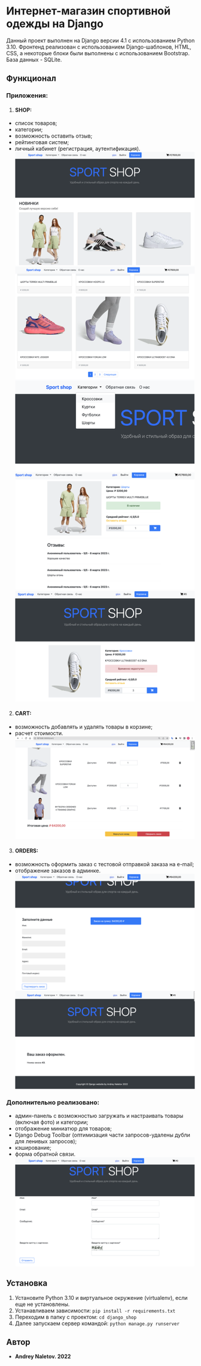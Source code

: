 # Интернет-магазин спортивной одежды на Django

Данный проект выполнен на Django версии 4.1 с использованием Python 3.10. Фронтенд реализован с использованием Django-шаблонов, HTML, CSS, а некоторые блоки были выполнены с использованием Bootstrap. База данных - SQLite.

## Функционал

### Приложения:

1) #### SHOP: 
- список товаров;
- категории;
- возможность оставить отзыв;
- рейтинговая систем;
- личный кабинет (регистрация, аутентификация).
![pic](./screenshots/main.png)
![pic](./screenshots/main2.png)
![pic](./screenshots/categories.png)
![pic](./screenshots/product_availability_true.png)
![pic](./screenshots/product_availability.png)

2) #### CART:
- возможность добавлять и удалять товары в корзине;
- расчет стоимости.
![pic](./screenshots/cart.png)


3) #### ORDERS:
- возможность оформить заказ с тестовой отправкой заказа на e-mail;
- отображение заказов в админке.
![pic](./screenshots/cart_form.png)
![pic](./screenshots/succes_order.png)

### Дополнительно реализовано: 
- админ-панель с возможностью загружать и настраивать товары (включая фото) и категории;
- отображение миниатюр для товаров;
- Django Debug Toolbar (оптимизация части запросов-удалены дубли для ленивых запросов);
- кэширование;
- форма обратной связи.
![pic](./screenshots/feedback_form.png)
## Установка

1) Установите Python 3.10 и виртуальное окружение (virtualenv), если еще не установлены.
2) Устанавливаем зависимости: ``` pip install -r requirements.txt ```
3) Переходим в папку с проектом: ``` cd django_shop ```
4) Далее запускаем сервер командой: ``` python manage.py runserver ```


## Автор

* **Andrey Naletov. 2022**

